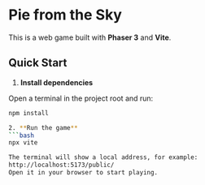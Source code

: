# Pie from the Sky

This is a web game built with **Phaser 3** and **Vite**.

## Quick Start

1. **Install dependencies**

Open a terminal in the project root and run:

```bash
npm install

2. **Run the game**
```bash
npx vite

The terminal will show a local address, for example:
http://localhost:5173/public/
Open it in your browser to start playing.
